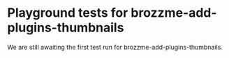 # Playground tests for brozzme-add-plugins-thumbnails
We are still awaiting the first test run for brozzme-add-plugins-thumbnails.
